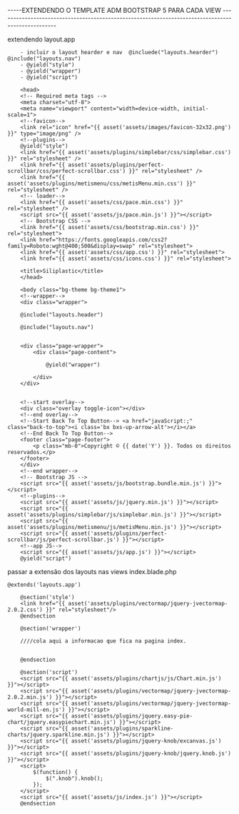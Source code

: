 -----EXTENDENDO O TEMPLATE ADM BOOTSTRAP 5 PARA CADA VIEW --------------------------------------------------------------------------------------------------


extendendo layout.app

        - incluir o layout hearder e nav  @incluede("layouts.hearder") @include("layouts.nav")
        - @yield("style")
        - @yield("wrapper") 
        - @yield("script") 

        <head>
        <!-- Required meta tags -->
        <meta charset="utf-8">
        <meta name="viewport" content="width=device-width, initial-scale=1">
        <!--favicon-->
        <link rel="icon" href="{{ asset('assets/images/favicon-32x32.png') }}" type="image/png" />
        <!--plugins-->
        @yield("style")
        <link href="{{ asset('assets/plugins/simplebar/css/simplebar.css') }}" rel="stylesheet" />
        <link href="{{ asset('assets/plugins/perfect-scrollbar/css/perfect-scrollbar.css') }}" rel="stylesheet" />
        <link href="{{ asset('assets/plugins/metismenu/css/metisMenu.min.css') }}" rel="stylesheet" />
        <!-- loader-->
        <link href="{{ asset('assets/css/pace.min.css') }}" rel="stylesheet" />
        <script src="{{ asset('assets/js/pace.min.js') }}"></script>
        <!-- Bootstrap CSS -->
        <link href="{{ asset('assets/css/bootstrap.min.css') }}" rel="stylesheet">
        <link href="https://fonts.googleapis.com/css2?family=Roboto:wght@400;500&display=swap" rel="stylesheet">
        <link href="{{ asset('assets/css/app.css') }}" rel="stylesheet">
        <link href="{{ asset('assets/css/icons.css') }}" rel="stylesheet">

        <title>Siliplastic</title>
        </head>

        <body class="bg-theme bg-theme1">
        <!--wrapper-->
        <div class="wrapper">

        @include("layouts.header")

        @include("layouts.nav")


        <div class="page-wrapper">
            <div class="page-content">
                
                @yield("wrapper")

            </div>
        </div>
    

        <!--start overlay-->
        <div class="overlay toggle-icon"></div>
        <!--end overlay-->
        <!--Start Back To Top Button--> <a href="javaScript:;" class="back-to-top"><i class='bx bxs-up-arrow-alt'></i></a>
        <!--End Back To Top Button-->
        <footer class="page-footer">
            <p class="mb-0">Copyright © {{ date('Y') }}. Todos os direitos reservados.</p>
        </footer>
        </div>
        <!--end wrapper-->
        <!-- Bootstrap JS -->
        <script src="{{ asset('assets/js/bootstrap.bundle.min.js') }}"></script>
        <!--plugins-->
        <script src="{{ asset('assets/js/jquery.min.js') }}"></script>
        <script src="{{ asset('assets/plugins/simplebar/js/simplebar.min.js') }}"></script>
        <script src="{{ asset('assets/plugins/metismenu/js/metisMenu.min.js') }}"></script>
        <script src="{{ asset('assets/plugins/perfect-scrollbar/js/perfect-scrollbar.js') }}"></script>
        <!--app JS-->
        <script src="{{ asset('assets/js/app.js') }}"></script>
        @yield("script")
</body>



passar a extensão dos layouts nas views        index.blade.php

    @extends('layouts.app')

        @section('style')
        <link href="{{ asset('assets/plugins/vectormap/jquery-jvectormap-2.0.2.css') }}" rel="stylesheet"/>
        @endsection

        @section('wrapper')

        ////cola aqui a informacao que fica na pagina index.

        
        @endsection
            
        @section('script')
        <script src="{{ asset('assets/plugins/chartjs/js/Chart.min.js') }}"></script>
        <script src="{{ asset('assets/plugins/vectormap/jquery-jvectormap-2.0.2.min.js') }}"></script>
        <script src="{{ asset('assets/plugins/vectormap/jquery-jvectormap-world-mill-en.js') }}"></script>
        <script src="{{ asset('assets/plugins/jquery.easy-pie-chart/jquery.easypiechart.min.js') }}"></script>
        <script src="{{ asset('assets/plugins/sparkline-charts/jquery.sparkline.min.js') }}"></script>
        <script src="{{ asset('assets/plugins/jquery-knob/excanvas.js') }}"></script>
        <script src="{{ asset('assets/plugins/jquery-knob/jquery.knob.js') }}"></script>
        <script>
            $(function() {
                $(".knob").knob();
            });
        </script>
        <script src="{{ asset('assets/js/index.js') }}"></script>
        @endsection
